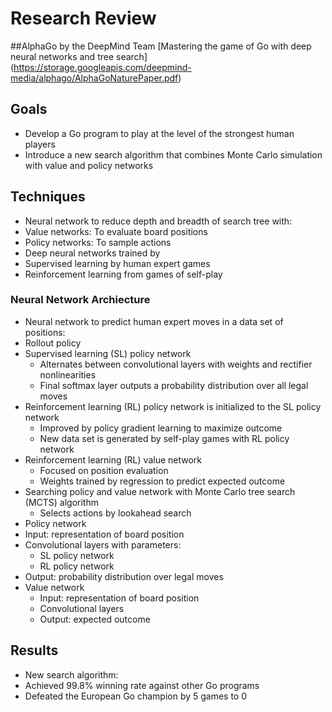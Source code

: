 # Research Review
##AlphaGo by the DeepMind Team
[Mastering the game of Go with deep neural networks and tree search] (https://storage.googleapis.com/deepmind-media/alphago/AlphaGoNaturePaper.pdf)

## Goals
* Develop a Go program to play at the level of the strongest human players
* Introduce a new search algorithm that combines Monte Carlo simulation with value and policy networks

## Techniques
* Neural network to reduce depth and breadth of search tree with:
 * Value networks: To evaluate board positions
 * Policy networks: To sample actions
* Deep neural networks trained by 
 * Supervised learning by human expert games
 * Reinforcement learning from games of self-play

### Neural Network Archiecture 
* Neural network to predict human expert moves in a data set of positions:
 * Rollout policy 
 * Supervised learning (SL) policy network 
     * Alternates between convolutional layers with weights and rectifier nonlinearities 
     * Final softmax layer outputs a probability distribution over all legal moves  
 * Reinforcement learning (RL) policy network is initialized to the SL policy network 
     * Improved by policy gradient learning to maximize outcome
     * New data set is generated by self-play games with RL policy network
 * Reinforcement learning (RL) value network  
     * Focused on position evaluation 
     * Weights trained by regression to predict expected outcome  
 * Searching policy and value network with Monte Carlo tree search (MCTS) algorithm
     * Selects actions by lookahead search 
* Policy network
 * Input: representation of board position 
 * Convolutional layers with parameters:
     * SL policy network
     * RL policy network 
 * Output: probability distribution over legal moves   
* Value network
  * Input: representation of board position 
  * Convolutional layers
  * Output: expected outcome


## Results
* New search algorithm:
 * Achieved 99.8% winning rate against other Go programs
 * Defeated the European Go champion by 5 games to 0